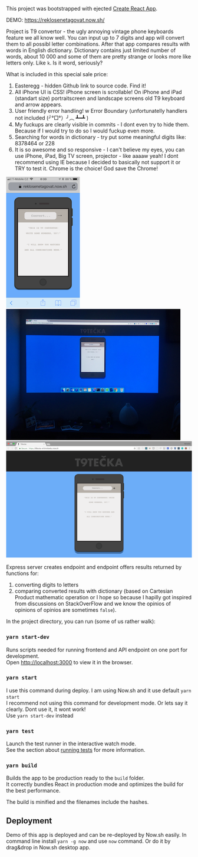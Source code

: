This project was bootstrapped with ejected [Create React App](https://github.com/facebookincubator/create-react-app).

DEMO: https://reklosenetagovat.now.sh/

Project is T9 convertor - the ugly annoying vintage phone keyboards feature we all know well. You can input up to 7 digits and app will convert them to all possibl letter combinations. After that app compares results with words in English dictionary. Dictionary contains just limited number of words, about 10 000 and some of them are pretty strange or looks more like letters only. Like `k`. Is it word, seriously?

What is included in this special sale price:
1. Easteregg - hidden Github link to source code. Find it!
2. All iPhone UI is CSS! iPhone screen is scrollable! On iPhone and iPad (standart size) portraitscreen and landscape screens old T9 keyboard and arrow appears.
3. User friendly error handling! w Error Boundary (unfortunatelly handlers not included (╯°□°）╯︵ ┻━┻ )
3. My fuckups are clearly visible in commits - I dont even try to hide them. Because if I would try to do so I would fuckup even more.
4. Searching for words in dictionary - try put some meaningful digits like: 8378464 or 228
4. It is so awesome and so responsive - I can't believe my eyes, you can use iPhone, iPad, Big TV screen, projector - like aaaaw yeah! I dont recommend using IE because I decided to basically not support it or TRY to test it. Chrome is the choice! God save the Chrome!

![picture](public/img_phone.png) ![picture](public/img_projector.jpg) ![picture](public/img_desktop.png)

Express server creates endpoint and endpoint offers results returned by functions for:
1. converting digits to letters
2. comparing converted results with dictionary (based on Cartesian Product mathematic operation or I hope so because I hapilly got inspired from discussions on StackOverFlow and we know the opinios of opinions of opinios are sometimes `false`).

In the project directory, you can run (some of us rather walk):

### `yarn start-dev`

Runs scripts needed for running frontend and API endpoint on one port for development.<br>
Open [http://localhost:3000](http://localhost:3000) to view it in the browser.

### `yarn start`

I use this command during deploy. I am using Now.sh and it use default `yarn start`<br>
I recommend not using this command for development mode. Or lets say it clearly. Dont use it, it wont work!<br>
Use `yarn start-dev` instead

### `yarn test`

Launch the test runner in the interactive watch mode.<br>
See the section about [running tests](#running-tests) for more information.

### `yarn build`

Builds the app to be production ready to the `build` folder.<br>
It correctly bundles React in production mode and optimizes the build for the best performance.

The build is minified and the filenames include the hashes.<br>

## Deployment

Demo of this app is deployed and can be re-deployed by Now.sh easily.
In command line install `yarn -g now` and use `now` command.
Or do it by drag&drop in Now.sh desktop app.
